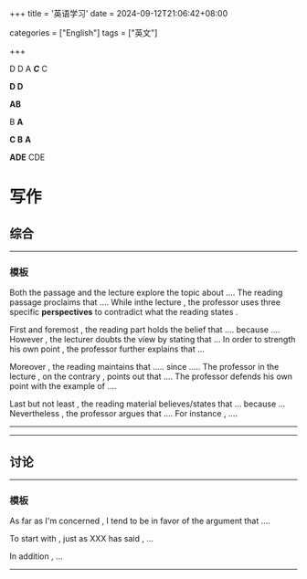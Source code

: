 +++
title = '英语学习'
date = 2024-09-12T21:06:42+08:00

categories = ["English"] 
tags = ["英文"]

+++





D D A ***C*** C 

**D D**  

**AB**

 B **A**

**C B** **A** 

**ADE**   CDE







# 写作

## 综合

---


### 模板
Both the passage and the lecture explore the topic about  ....  The reading passage proclaims that .... While inthe lecture , the professor uses three specific **perspectives** to contradict what the reading states .          

First and foremost , the reading part holds the belief that .... because .... However , the lecturer doubts the view by stating that ... In order to strength his own point , the professor further explains that ...              

Moreover , the reading maintains that ..... since ..... The professor in the lecture , on the contrary , points out that .... The professor defends his own point with the example of ....         

Last  but not least , the reading material believes/states that ... because ... Nevertheless , the professor argues that .... For instance , ....     

---


















---



## 讨论

---

### 模板

As far as I'm concerned , I tend to be in favor of the argument that ....      

To start with , just as XXX has said , ...     

In addition , ...     

---













